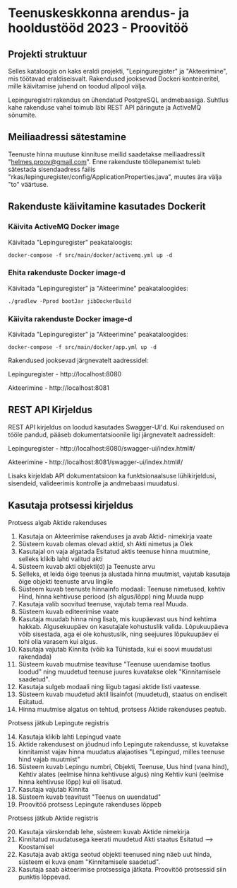 # Teenuskeskkonna arendus- ja hooldustööd 2023 - Proovitöö
## Projekti struktuur
Selles kataloogis on kaks eraldi projekti, "Lepinguregister" ja "Akteerimine", mis töötavad eraldiseisvalt. Rakendused jooksevad Dockeri konteineritel, mille käivitamise juhend on toodud allpool välja.

Lepinguregistri rakendus on
ühendatud PostgreSQL andmebaasiga. Suhtlus kahe rakenduse vahel toimub läbi REST API päringute ja ActiveMQ sõnumite.


## Meiliaadressi sätestamine
Teenuste hinna muutuse kinnituse meilid saadetakse meiliaadressilt "helmes.proov@gmail.com".
Enne rakenduste töölepanemist tuleb sätestada sisendaadress failis "rkas/lepinguregister/config/ApplicationProperties.java", muutes ära välja "to" väärtuse.


## Rakenduste käivitamine kasutades Dockerit
### Käivita ActiveMQ Docker image
Käivitada "Lepinguregister" peakataloogis:
```
docker-compose -f src/main/docker/activemq.yml up -d
```

### Ehita rakenduste Docker image-d
Käivitada "Lepinguregister" ja "Akteerimine" peakataloogides:
```
./gradlew -Pprod bootJar jibDockerBuild
```

### Käivita rakenduste Docker image-d
Käivitada "Lepinguregister" ja "Akteerimine" peakataloogides:
```
docker-compose -f src/main/docker/app.yml up -d
```

Rakendused jooksevad järgnevatelt aadressidel:

Lepinguregister - http://localhost:8080

Akteerimine - http://localhost:8081


## REST API Kirjeldus
REST API kirjeldus on loodud kasutades Swagger-UI'd. Kui rakendused on tööle pandud, pääseb dokumentatsioonile ligi järgnevatelt aadressidelt:

Lepinguregister - http://localhost:8080/swagger-ui/index.html#/

Akteerimine - http://localhost:8081/swagger-ui/index.html#/

Lisaks kirjeldab API dokumentatsioon ka funktsionaalsuse lühikirjeldusi, sisendeid, valideerimis kontrolle ja andmebaasi muudatusi.


## Kasutaja protsessi kirjeldus
Protsess algab Aktide rakenduses

1. Kasutaja on Akteerimise rakenduses ja avab Aktid- nimekirja vaate
2. Süsteem kuvab olemas olevad aktid, sh Akti nimetus ja Olek
3. Kasutajal on vaja algatada Esitatud aktis teenuse hinna muutmine, selleks klikib lahti valitud akti
4. Süsteem kuvab akti objekti(d) ja Teenuste arvu
5. Selleks, et leida õige teenus ja alustada hinna muutmist, vajutab kasutaja õige objekti teenuste arvu lingile
6. Süsteem kuvab teenuste hinnainfo modaali: Teenuse nimetused, kehtiv Hind, hinna kehtivuse periood (sh algus/lõpp) ning Muuda nupp
7. Kasutaja valib soovitud teenuse, vajutab tema real Muuda.
8. Süsteem kuvab editeerimise vaate
9. Kasutaja muudab hinna ning lisab, mis kuupäevast uus hind kehtima hakkab. Algusekuupäev on kasutajale kohustuslik valida. Lõpukuupäeva võib sisestada, aga ei ole kohustuslik, ning seejuures lõpukuupäev ei tohi olla varasem kui algus.
10. Kasutaja vajutab Kinnita (võib ka Tühistada, kui ei soovi muudatusi rakendada)
11. Süsteem kuvab muutmise teavituse "Teenuse uuendamise taotlus loodud" ning muudetud teenuse juures kuvatakse olek "Kinnitamisele saadetud".
12. Kasutaja sulgeb modaali ning liigub tagasi aktide listi vaatesse.
13. Süsteem kuvab muudetud aktil lisainfot (muudetud), staatus on endiselt Esitatud.
14. Hinna muutmise algatus on tehtud, protsess Aktide rakenduses peatub.

Protsess jätkub Lepingute registris

14. Kasutaja klikib lahti Lepingud vaate
15. Aktide rakendusest on jõudnud info Lepingute rakendusse, st kuvatakse kinnitamist vajav hinna muudatus alajaotises "Lepingud, milles teenuse hind vajab muutmist"
16. Süsteem kuvab Lepingu numbri, Objekti, Teenuse, Uus hind (vana hind), Kehtiv alates (eelmise hinna kehtivuse algus) ning Kehtiv kuni (eelmise hinna kehtivuse lõpp) kui oli lisatud.
17. Kasutaja vajutab Kinnita
18. Süsteem kuvab teavitust "Teenus on uuendatud"
19. Proovitöö protsess Lepingute rakenduses lõppeb

Protsess jätkub Aktide registris

20. Kasutaja värskendab lehe, süsteem kuvab Aktide nimekirja
21. Kinnitatud muudatusega keerati muudetud Akti staatus Esitatud --> Koostamisel
22. Kasutaja avab aktiga seotud objekti teenused ning näeb uut hinda, süsteem ei kuva enam "Kinnitamisele saadetud".
23. Kasutaja saab akteerimise protsessiga jätkata. Proovitöö protsessid siin punktis lõppevad.
